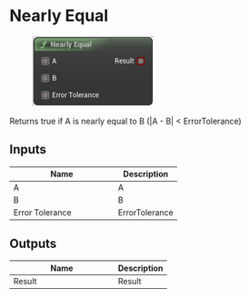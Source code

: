 # Nearly Equal

<div align="left" data-full-width="false">

<figure><img src="Nearly_Equal.png" alt=""><figcaption></figcaption></figure>

</div>

Returns true if A is nearly equal to B (|A - B| < ErrorTolerance)

## Inputs

<table>
<thead><tr><th width="170">Name</th><th>Description</th></tr></thead>
<tbody>
<tr><td>A</td><td>A</td></tr>
<tr><td>B</td><td>B</td></tr>
<tr><td>Error Tolerance</td><td>ErrorTolerance</td></tr>
</tbody>
</table>

## Outputs

<table>
<thead><tr><th width="170">Name</th><th>Description</th></tr></thead>
<tbody>
<tr><td>Result</td><td>Result</td></tr>
</tbody>
</table>